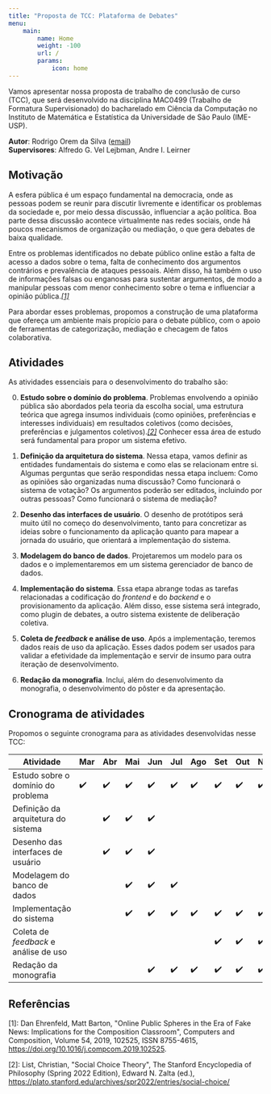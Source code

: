 ```yaml
---
title: "Proposta de TCC: Plataforma de Debates"
menu:
    main:
        name: Home
        weight: -100
        url: /
        params:
            icon: home
---
```


Vamos apresentar nossa proposta de trabalho de conclusão de curso (TCC), que
será desenvolvido na disciplina MAC0499 (Trabalho de Formatura Supervisionado)
do bacharelado em Ciência da Computação no Instituto de Matemática e
Estatística da Universidade de São Paulo (IME-USP).

**Autor**: Rodrigo Orem da Silva ([email](mailto:rodrigo.orem@usp.br))  
**Supervisores**: Alfredo G. Vel Lejbman, Andre I. Leirner

## Motivação

A esfera pública é um espaço fundamental na democracia, onde as pessoas podem
se reunir para discutir livremente e identificar os problemas da sociedade e,
por meio dessa discussão, influenciar a ação política. Boa parte dessa
discussão acontece virtualmente nas redes sociais, onde há poucos mecanismos de
organização ou mediação, o que gera debates de baixa qualidade.

Entre os problemas identificados no debate público online estão a falta de
acesso a dados sobre o tema, falta de conhecimento dos argumentos contrários e
prevalência de ataques pessoais. Além disso, há também o uso de informações
falsas ou enganosas para sustentar argumentos, de modo a manipular pessoas com
menor conhecimento sobre o tema e influenciar a opinião pública.<cite>[[1]](#1)</cite>

Para abordar esses problemas, propomos a construção de uma plataforma que
ofereça um ambiente mais propício para o debate público, com o apoio de
ferramentas de categorização, mediação e checagem de fatos colaborativa.

## Atividades
As atividades essenciais para o desenvolvimento do trabalho são:

0. **Estudo sobre o domínio do problema**. Problemas envolvendo a opinião
   pública são abordados pela teoria da escolha social, uma estrutura teórica
   que agrega insumos individuais (como opiniões, preferências e interesses
   individuais) em resultados coletivos (como decisões, preferências e
   julgamentos coletivos).<cite>[[2]](#2)</cite> Conhecer essa área de estudo
   será fundamental para propor um sistema efetivo.

1. **Definição da arquitetura do sistema**. Nessa etapa, vamos definir as
   entidades fundamentais do sistema e como elas se relacionam entre si.
   Algumas perguntas que serão respondidas nessa etapa incluem: Como as
   opiniões são organizadas numa discussão? Como funcionará o sistema de
   votação? Os argumentos poderão ser editados, incluindo por outras pessoas?
   Como funcionará o sistema de mediação?

2. **Desenho das interfaces de usuário**. O desenho de protótipos será muito
   útil no começo do desenvolvimento, tanto para concretizar as ideias sobre o
   funcionamento da aplicação quanto para mapear a jornada do usuário, que
   orientará a implementação do sistema.

3. **Modelagem do banco de dados**. Projetaremos um modelo para os
   dados e o implementaremos em um sistema gerenciador de banco de dados.

4. **Implementação do sistema**. Essa etapa abrange todas as tarefas
   relacionadas a codificação do *frontend* e do *backend* e o provisionamento
   da aplicação. Além disso, esse sistema será integrado, como plugin de
   debates, a outro sistema existente de deliberação coletiva.

5. **Coleta de *feedback* e análise de uso**. Após a implementação, teremos
   dados reais de uso da aplicação. Esses dados podem ser usados para validar a
   efetividade da implementação e servir de insumo para outra iteração de
   desenvolvimento.

6. **Redação da monografia**. Inclui, além do desenvolvimento da monografia, o
   desenvolvimento do pôster e da apresentação.


## Cronograma de atividades

Propomos o seguinte cronograma para as atividades desenvolvidas nesse TCC:

| Atividade                             | Mar | Abr | Mai | Jun | Jul | Ago | Set | Out | Nov | Dez |
| ------------------------------------  | --- | --- | --- | --- | --- | --- | --- | --- | --- | --- |
| Estudo sobre o domínio do problema    |  ✔️  |  ✔️  |  ✔️  |  ✔️  |  ✔️  |  ✔️  |  ✔️  |  ✔️  |  ✔️  |  ✔️  |
| Definição da arquitetura do sistema   |     |  ✔️  |  ✔️  |  ✔️  |     |     |     |     |     |     |
| Desenho das interfaces de usuário     |     |  ✔️  |  ✔️  |  ✔️  |     |     |     |     |     |     |
| Modelagem do banco de dados           |     |     |  ✔️  |  ✔️  |  ✔️  |     |     |     |     |     |
| Implementação do sistema              |     |     |  ✔️  |  ✔️  |  ✔️  |  ✔️  |  ✔️  |  ✔️  |  ✔️  |  ✔️  |
| Coleta de *feedback* e análise de uso |     |     |     |     |     |     |  ✔️  |  ✔️  |  ✔️  |  ✔️  |
| Redação da monografia                 |     |     |     |  ✔️  |  ✔️  |  ✔️  |  ✔️  |  ✔️  |  ✔️  |  ✔️  |

## Referências
<a id="1">[1]</a>: Dan Ehrenfeld, Matt Barton, "Online Public Spheres in the Era of Fake News: Implications for the Composition Classroom", Computers and Composition, Volume 54, 2019, 102525, ISSN 8755-4615, https://doi.org/10.1016/j.compcom.2019.102525.

<a id="2">[2]</a>: List, Christian, "Social Choice Theory", The Stanford Encyclopedia of Philosophy (Spring 2022 Edition), Edward N. Zalta (ed.), https://plato.stanford.edu/archives/spr2022/entries/social-choice/

